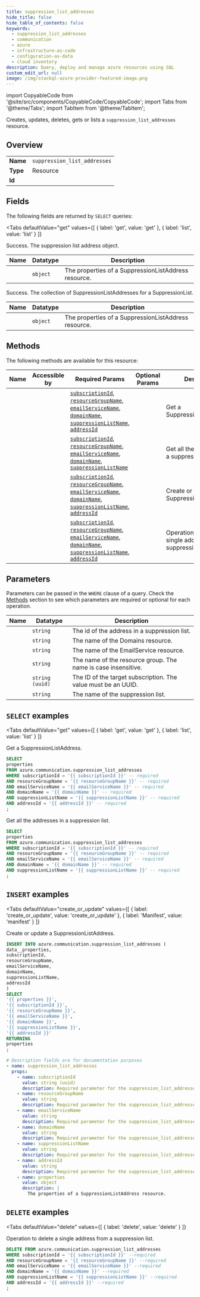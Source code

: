 ```yaml
--- 
title: suppression_list_addresses
hide_title: false
hide_table_of_contents: false
keywords:
  - suppression_list_addresses
  - communication
  - azure
  - infrastructure-as-code
  - configuration-as-data
  - cloud inventory
description: Query, deploy and manage azure resources using SQL
custom_edit_url: null
image: /img/stackql-azure-provider-featured-image.png
---
```


import CopyableCode from '@site/src/components/CopyableCode/CopyableCode';
import Tabs from '@theme/Tabs';
import TabItem from '@theme/TabItem';

Creates, updates, deletes, gets or lists a <code>suppression_list_addresses</code> resource.

## Overview
<table><tbody>
<tr><td><b>Name</b></td><td><code>suppression_list_addresses</code></td></tr>
<tr><td><b>Type</b></td><td>Resource</td></tr>
<tr><td><b>Id</b></td><td><CopyableCode code="azure.communication.suppression_list_addresses" /></td></tr>
</tbody></table>

## Fields

The following fields are returned by `SELECT` queries:

<Tabs
    defaultValue="get"
    values={[
        { label: 'get', value: 'get' },
        { label: 'list', value: 'list' }
    ]}
>
<TabItem value="get">

Success. The suppression list address object.

<table>
<thead>
    <tr>
    <th>Name</th>
    <th>Datatype</th>
    <th>Description</th>
    </tr>
</thead>
<tbody>
<tr>
    <td><CopyableCode code="properties" /></td>
    <td><code>object</code></td>
    <td>The properties of a SuppressionListAddress resource.</td>
</tr>
</tbody>
</table>
</TabItem>
<TabItem value="list">

Success. The collection of SuppressionListAddresses for a SuppressionList.

<table>
<thead>
    <tr>
    <th>Name</th>
    <th>Datatype</th>
    <th>Description</th>
    </tr>
</thead>
<tbody>
<tr>
    <td><CopyableCode code="properties" /></td>
    <td><code>object</code></td>
    <td>The properties of a SuppressionListAddress resource.</td>
</tr>
</tbody>
</table>
</TabItem>
</Tabs>

## Methods

The following methods are available for this resource:

<table>
<thead>
    <tr>
    <th>Name</th>
    <th>Accessible by</th>
    <th>Required Params</th>
    <th>Optional Params</th>
    <th>Description</th>
    </tr>
</thead>
<tbody>
<tr>
    <td><a href="#get"><CopyableCode code="get" /></a></td>
    <td><CopyableCode code="select" /></td>
    <td><a href="#parameter-subscriptionId"><code>subscriptionId</code></a>, <a href="#parameter-resourceGroupName"><code>resourceGroupName</code></a>, <a href="#parameter-emailServiceName"><code>emailServiceName</code></a>, <a href="#parameter-domainName"><code>domainName</code></a>, <a href="#parameter-suppressionListName"><code>suppressionListName</code></a>, <a href="#parameter-addressId"><code>addressId</code></a></td>
    <td></td>
    <td>Get a SuppressionListAddress.</td>
</tr>
<tr>
    <td><a href="#list"><CopyableCode code="list" /></a></td>
    <td><CopyableCode code="select" /></td>
    <td><a href="#parameter-subscriptionId"><code>subscriptionId</code></a>, <a href="#parameter-resourceGroupName"><code>resourceGroupName</code></a>, <a href="#parameter-emailServiceName"><code>emailServiceName</code></a>, <a href="#parameter-domainName"><code>domainName</code></a>, <a href="#parameter-suppressionListName"><code>suppressionListName</code></a></td>
    <td></td>
    <td>Get all the addresses in a suppression list.</td>
</tr>
<tr>
    <td><a href="#create_or_update"><CopyableCode code="create_or_update" /></a></td>
    <td><CopyableCode code="insert" /></td>
    <td><a href="#parameter-subscriptionId"><code>subscriptionId</code></a>, <a href="#parameter-resourceGroupName"><code>resourceGroupName</code></a>, <a href="#parameter-emailServiceName"><code>emailServiceName</code></a>, <a href="#parameter-domainName"><code>domainName</code></a>, <a href="#parameter-suppressionListName"><code>suppressionListName</code></a>, <a href="#parameter-addressId"><code>addressId</code></a></td>
    <td></td>
    <td>Create or update a SuppressionListAddress.</td>
</tr>
<tr>
    <td><a href="#delete"><CopyableCode code="delete" /></a></td>
    <td><CopyableCode code="delete" /></td>
    <td><a href="#parameter-subscriptionId"><code>subscriptionId</code></a>, <a href="#parameter-resourceGroupName"><code>resourceGroupName</code></a>, <a href="#parameter-emailServiceName"><code>emailServiceName</code></a>, <a href="#parameter-domainName"><code>domainName</code></a>, <a href="#parameter-suppressionListName"><code>suppressionListName</code></a>, <a href="#parameter-addressId"><code>addressId</code></a></td>
    <td></td>
    <td>Operation to delete a single address from a suppression list.</td>
</tr>
</tbody>
</table>

## Parameters

Parameters can be passed in the `WHERE` clause of a query. Check the [Methods](#methods) section to see which parameters are required or optional for each operation.

<table>
<thead>
    <tr>
    <th>Name</th>
    <th>Datatype</th>
    <th>Description</th>
    </tr>
</thead>
<tbody>
<tr id="parameter-addressId">
    <td><CopyableCode code="addressId" /></td>
    <td><code>string</code></td>
    <td>The id of the address in a suppression list.</td>
</tr>
<tr id="parameter-domainName">
    <td><CopyableCode code="domainName" /></td>
    <td><code>string</code></td>
    <td>The name of the Domains resource.</td>
</tr>
<tr id="parameter-emailServiceName">
    <td><CopyableCode code="emailServiceName" /></td>
    <td><code>string</code></td>
    <td>The name of the EmailService resource.</td>
</tr>
<tr id="parameter-resourceGroupName">
    <td><CopyableCode code="resourceGroupName" /></td>
    <td><code>string</code></td>
    <td>The name of the resource group. The name is case insensitive.</td>
</tr>
<tr id="parameter-subscriptionId">
    <td><CopyableCode code="subscriptionId" /></td>
    <td><code>string (uuid)</code></td>
    <td>The ID of the target subscription. The value must be an UUID.</td>
</tr>
<tr id="parameter-suppressionListName">
    <td><CopyableCode code="suppressionListName" /></td>
    <td><code>string</code></td>
    <td>The name of the suppression list.</td>
</tr>
</tbody>
</table>

## `SELECT` examples

<Tabs
    defaultValue="get"
    values={[
        { label: 'get', value: 'get' },
        { label: 'list', value: 'list' }
    ]}
>
<TabItem value="get">

Get a SuppressionListAddress.

```sql
SELECT
properties
FROM azure.communication.suppression_list_addresses
WHERE subscriptionId = '{{ subscriptionId }}' -- required
AND resourceGroupName = '{{ resourceGroupName }}' -- required
AND emailServiceName = '{{ emailServiceName }}' -- required
AND domainName = '{{ domainName }}' -- required
AND suppressionListName = '{{ suppressionListName }}' -- required
AND addressId = '{{ addressId }}' -- required
;
```
</TabItem>
<TabItem value="list">

Get all the addresses in a suppression list.

```sql
SELECT
properties
FROM azure.communication.suppression_list_addresses
WHERE subscriptionId = '{{ subscriptionId }}' -- required
AND resourceGroupName = '{{ resourceGroupName }}' -- required
AND emailServiceName = '{{ emailServiceName }}' -- required
AND domainName = '{{ domainName }}' -- required
AND suppressionListName = '{{ suppressionListName }}' -- required
;
```
</TabItem>
</Tabs>


## `INSERT` examples

<Tabs
    defaultValue="create_or_update"
    values={[
        { label: 'create_or_update', value: 'create_or_update' },
        { label: 'Manifest', value: 'manifest' }
    ]}
>
<TabItem value="create_or_update">

Create or update a SuppressionListAddress.

```sql
INSERT INTO azure.communication.suppression_list_addresses (
data__properties,
subscriptionId,
resourceGroupName,
emailServiceName,
domainName,
suppressionListName,
addressId
)
SELECT 
'{{ properties }}',
'{{ subscriptionId }}',
'{{ resourceGroupName }}',
'{{ emailServiceName }}',
'{{ domainName }}',
'{{ suppressionListName }}',
'{{ addressId }}'
RETURNING
properties
;
```
</TabItem>
<TabItem value="manifest">

```yaml
# Description fields are for documentation purposes
- name: suppression_list_addresses
  props:
    - name: subscriptionId
      value: string (uuid)
      description: Required parameter for the suppression_list_addresses resource.
    - name: resourceGroupName
      value: string
      description: Required parameter for the suppression_list_addresses resource.
    - name: emailServiceName
      value: string
      description: Required parameter for the suppression_list_addresses resource.
    - name: domainName
      value: string
      description: Required parameter for the suppression_list_addresses resource.
    - name: suppressionListName
      value: string
      description: Required parameter for the suppression_list_addresses resource.
    - name: addressId
      value: string
      description: Required parameter for the suppression_list_addresses resource.
    - name: properties
      value: object
      description: |
        The properties of a SuppressionListAddress resource.
```
</TabItem>
</Tabs>


## `DELETE` examples

<Tabs
    defaultValue="delete"
    values={[
        { label: 'delete', value: 'delete' }
    ]}
>
<TabItem value="delete">

Operation to delete a single address from a suppression list.

```sql
DELETE FROM azure.communication.suppression_list_addresses
WHERE subscriptionId = '{{ subscriptionId }}' --required
AND resourceGroupName = '{{ resourceGroupName }}' --required
AND emailServiceName = '{{ emailServiceName }}' --required
AND domainName = '{{ domainName }}' --required
AND suppressionListName = '{{ suppressionListName }}' --required
AND addressId = '{{ addressId }}' --required
;
```
</TabItem>
</Tabs>
